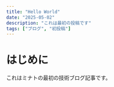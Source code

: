```yaml
---
title: "Hello World"
date: "2025-05-02"
description: "これは最初の投稿です"
tags: ["ブログ", "初投稿"]
---
```


# はじめに

これはミナトの最初の技術ブログ記事です。
